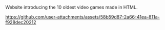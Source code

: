 Website introducing the 10 oldest video games made in HTML.

https://github.com/user-attachments/assets/58b59d87-2a66-41ea-811a-f928dec20212


